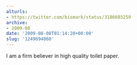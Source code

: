 ```yaml
---
alturls:
- https://twitter.com/bismark/status/3186603259
archive:
- 2009-08
date: '2009-08-08T01:14:20+00:00'
slug: '1249694060'
---
```


I am a firm believer in high quality toilet paper.


